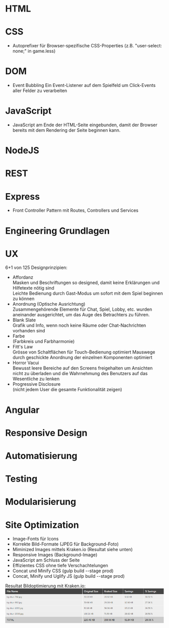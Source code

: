 # HTML

# CSS

- Autoprefixer für Browser-spezifische CSS-Properties (z.B. "user-select: none;" in game.less)

# DOM

- Event Bubbling
  Ein Event-Listener auf dem Spielfeld um Click-Events aller Felder zu verarbeiten

# JavaScript

- JavaScript am Ende der HTML-Seite eingebunden, damit der Browser bereits mit dem Rendering der Seite beginnen kann.

# NodeJS

# REST

# Express

- Front Controller Pattern mit Routes, Controllers und Services

# Engineering Grundlagen

# UX

6+1 von 125 Designprinzipien:

- Affordanz  
  Masken und Beschriftungen so designed, damit keine Erklärungen und Hilfetexte nötig sind  
  Leichte Bedienung durch Gast-Modus um sofort mit dem Spiel beginnen zu können
- Anordnung (Optische Ausrichtung)  
  Zusammengehörende Elemente für Chat, Spiel, Lobby, etc. wurden aneinander ausgerichtet, um das Auge des Betrachters zu führen.
- Blank Slate  
  Grafik und Info, wenn noch keine Räume oder Chat-Nachrichten vorhanden sind
- Farbe  
  (Farbkreis und Farbharmonie)
- Fitt's Law  
  Grösse von Schaltflächen für Touch-Bedienung optimiert
  Mauswege durch geschickte Anordnung der einzelnen Komponenten optimiert
- Horror Vacui  
  Bewusst leere Bereiche auf den Screens freigehalten um Ansichten nicht zu überladen und die Wahrnehmung des Benutzers auf das Wesentliche zu lenken
- Progressive Disclosure  
  (nicht jedem User die gesamte Funktionalität zeigen)

# Angular

# Responsive Design

# Automatisierung

# Testing

# Modularisierung

# Site Optimization

- Image-Fonts für Icons
- Korrekte Bild-Formate (JPEG für Background-Foto)
- Miminized Images mittels Kraken.io (Resultat siehe unten)
- Responsive Images (Background-Image)
- JavaScript am Schluss der Seite
- Effizientes CSS ohne tiefe Verschachtelungen
- Concat und Minify CSS (gulp build --stage prod)
- Concat, Minify und Uglify JS (gulp build --stage prod)

Resultat Bildoptimierung mit Kraken.io:
![Resultat kraken.io](SiteOptimization/kraken.io.png)
